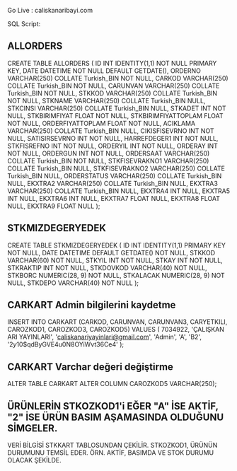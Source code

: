 Go Live : caliskanaribayi.com

SQL Script:

## ALLORDERS

CREATE TABLE ALLORDERS (
ID INT IDENTITY(1,1) NOT NULL PRIMARY KEY,
DATE DATETIME NOT NULL DEFAULT GETDATE(),
ORDERNO VARCHAR(250) COLLATE Turkish_BIN NOT NULL,
CARKOD VARCHAR(250) COLLATE Turkish_BIN NOT NULL,
CARUNVAN VARCHAR(250) COLLATE Turkish_BIN NOT NULL,
STKKOD VARCHAR(250) COLLATE Turkish_BIN NOT NULL,
STKNAME VARCHAR(250) COLLATE Turkish_BIN NULL,
STKCINSI VARCHAR(250) COLLATE Turkish_BIN NULL,
STKADET INT NOT NULL,
STKBIRIMFIYAT FLOAT NOT NULL,
STKBIRIMFIYATTOPLAM FLOAT NOT NULL,
ORDERFIYATTOPLAM FLOAT NOT NULL,
ACIKLAMA VARCHAR(250) COLLATE Turkish_BIN NULL,
CIKISFISEVRNO INT NOT NULL,
SATISIRSEVRNO INT NOT NULL,
HARREFDEGER1 INT NOT NULL,
STKFISREFNO INT NOT NULL,
ORDERYIL INT NOT NULL,
ORDERAY INT NOT NULL,
ORDERGUN INT NOT NULL,
ORDERSAAT VARCHAR(250) COLLATE Turkish_BIN NOT NULL,
STKFISEVRAKNO1 VARCHAR(250) COLLATE Turkish_BIN NULL,
STKFISEVRAKNO2 VARCHAR(250) COLLATE Turkish_BIN NULL,
ORDERSTATUS VARCHAR(250) COLLATE Turkish_BIN NULL,
EKXTRA2 VARCHAR(250) COLLATE Turkish_BIN NULL,
EKXTRA3 VARCHAR(250) COLLATE Turkish_BIN NULL,
EKXTRA4 INT NULL,
EKXTRA5 INT NULL,
EKXTRA6 INT NULL,
EKXTRA7 FLOAT NULL,
EKXTRA8 FLOAT NULL,
EKXTRA9 FLOAT NULL
);

## STKMIZDEGERYEDEK

CREATE TABLE STKMIZDEGERYEDEK (
ID INT IDENTITY(1,1) PRIMARY KEY NOT NULL,
DATE DATETIME DEFAULT GETDATE() NOT NULL,
STKKOD VARCHAR(60) NOT NULL,
STKYIL INT NOT NULL,
STKAY INT NOT NULL,
STKRAKTIP INT NOT NULL,
STKDOVKOD VARCHAR(40) NOT NULL,
STKBORC NUMERIC(28, 9) NOT NULL,
STKALACAK NUMERIC(28, 9) NOT NULL,
STKDEPO VARCHAR(40) NOT NULL
);

## CARKART Admin bilgilerini kaydetme
INSERT INTO CARKART (CARKOD, CARUNVAN, CARUNVAN3, CARYETKILI, CAROZKOD1, CAROZKOD3, CAROZKOD5)
VALUES (
    7034922, 
    'ÇALIŞKAN ARI YAYINLARI', 
    'caliskanariyayinlari@gmail.com', 
    'Admin', 
    'A', 
    'B2', 
    '$2y$10$qdByGVE4u0N8OYiWvt36Ce4'
);


## CARKART Varchar değeri değiştirme

ALTER TABLE CARKART
ALTER COLUMN CAROZKOD5 VARCHAR(250);

## ÜRÜNLERİN STKOZKOD1'i EĞER "A" İSE AKTİF, "2" İSE ÜRÜN BASIM AŞAMASINDA OLDUĞUNU SİMGELER.

VERİ BİLGİSİ STKKART TABLOSUNDAN ÇEKİLİR. STKOZKOD1, ÜRÜNÜN DURUMUNU TEMSİL EDER. ÖRN. AKTİF, BASIMDA VE STOK DURUMU OLACAK ŞEKİLDE.
